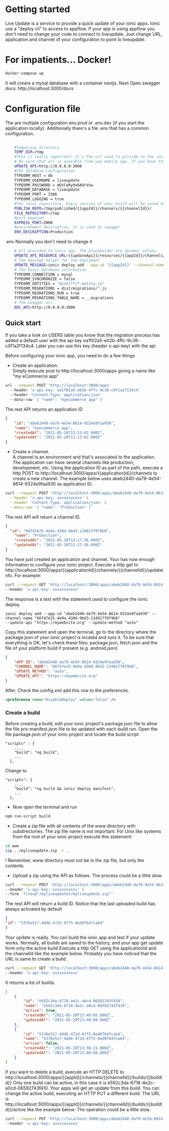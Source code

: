 # Getting started

Live Update is a service to provide a quick update of your ionic apps. Ionic use a "deploy cli" to access to appflow. If your app is using appflow you don't need to change your code to connect to liveupdate. Just change URL, application and channel of your configuration to point lo liveupdate.

# For impatients... Docker!
```bash
docker-compose up
```
It will creare a mysql database with a container nestjs. Next Open swagger docs:
http://localhost:3000/docs
 
# Configuration file

The are multiple configuration env.prod or .env.dev (if you start the application locally). Additionally there's a file .env that has a  common configuration. 
```bash
   
    #temporany directory
    TEMP_DIR=/tmp
    #This is really important! It's the url used to privide to the ionic app. 
    # Be sure that url is avaiable from you mobile app. If you have this application behind the reverse proxy, you must provide the url exposed by the reverse proxy.   
    UPDATE_API=http://0.0.0.0:3000
    #the database configuration
    TYPEORM_HOST = db
    TYPEORM_USERNAME = liveupdate
    TYPEORM_PASSWORD = mDtCaRy9x6A9rVxw
    TYPEORM_DATABASE = liveupdate
    TYPEORM_PORT = 3306
    TYPEORM_LOGGING = true
    #the local repository. Every version of your build will be saved here
    PUBLISH_REPO=/tmp/published/{{appId}}/channels/{{channelId}}/
    FILE_REPOSITORY=/tmp
    #port exposed 
    EXPRESS_PORT=3000
    #environment description. It is used by swagger
    ENV_DESCRIPTION=Production
```
  .env  Normally you don't need to change it
```bash
    # Url provided to ionic app. The placeholder are dynamic values.
    UPDATE_API_RESOURCE_URL={{updateApi}}/resources/{{appId}}/channels/{{channelId}}/builds/{{buildId}}
    # The message helper for the deplyment
    UPDATE_MESSAGE=ionic deploy add --app-id "{{appId}}" --channel-name "{{channelId}}" --update-api "{{updateApi}}" --update-method="auto"
    # The basic database information
    TYPEORM_CONNECTION = mysql
    TYPEORM_SYNCHRONIZE = false
    TYPEORM_ENTITIES = "dist/**/*.entity.js"
    TYPEORM_MIGRATIONS = dist/migrations/*.js
    TYPEORM_MIGRATIONS_RUN = true
    TYPEORM_MIGRATIONS_TABLE_NAME = __migrations
    # The swagger url
    DOC_API=http://0.0.0.0:3000
```

## Quick start
 
If you take a look on USERS table you know that the migration process has added a default user with the api key 
ea1f02a5-e02b-4ffc-9c36-c0f1a2f134c4. Later you can use this key (header x-api-key) with the api

Before configuring your ionic app, you need to do a few things
* Create an application.<br>
  Simply execute post to http://localhost:3000/apps giving a name like "my eCommerce app"

```bash
url --request POST 'http://localhost:3000/apps' 
  --header 'x-api-key: ea1f02a5-e02b-4ffc-9c36-c0f1a2f134c4' 
  --header 'Content-Type: application/json' 
  --data-raw '{ "name": "myecommerce app" }'
```
The rest API returns an application ID
```json
{
    "id": "abeb2440-da79-4e54-8614-9324e9faa930",
    "name": "myecommerce app",
    "createdAt": "2021-05-20T13:13:02.000Z",
    "updatedAt": "2021-05-20T13:13:02.000Z"
}
```
* Create a channel.<br>
  A channel is an environment and that's associated to the application. The application can have several channels like production, development, etc.
  Using the application ID as part of the path, execute a http POST to http://localhost:3000/apps/{{applicationId}}/channels to create a new channel.
  The example below uses abeb2440-da79-4e54-8614-9324e9faa930 as application ID.

```bash
curl --request POST 'http://localhost:3000/apps/abeb2440-da79-4e54-8614-9324e9faa930/channels' \
  --header 'x-api-key: xxxxxxxxxxx' \
  --header 'Content-Type: application/json' \
  --data-raw '{ "name": "Production" }'
```

The rest API will return a channel ID.

```json
{
  "id": "66f47e25-4e9a-430d-9bd3-134817f8f9b8",
    "name": "Production",
    "createdAt": "2021-05-20T13:17:36.000Z",
    "updatedAt": "2021-05-20T13:17:36.000Z"
}
```

You have just created an application and channel. Your has now enough information to configure your ionic project. Execute a http get to http://localhost:3000/apps/{{applicationId}}/channels/{{channelId}}/updateinfo.
For example:
```bash
curl --request GET 'http://localhost:3000/apps/abeb2440-da79-4e54-8614-9324e9faa930/channels/66f47e25-4e9a-430d-9bd3-134817f8f9b8/updateinfo' \
--header 'x-api-key: xxxxxxxxxxx'
```
The response is a text with the statement used to configure the ionic deploy.

```clike
ionic deploy add --app-id "abeb2440-da79-4e54-8614-9324e9faa930" --channel-name "66f47e25-4e9a-430d-9bd3-134817f8f9b8"
--update-api "https://mywebsite.org" --update-method "auto"
```
Copy this statement and open the terminal, go to the directory where the package.json of your ionic project is located and runs it.
To be sure that everything is OK, let's check these files: package.json, fetch.json and the file of your platform build if present (e.g. android.json)
```json
{
    "APP_ID": "abeb2440-da79-4e54-8614-9324e9faa930",
    "CHANNEL_NAME": "66f47e25-4e9a-430d-9bd3-134817f8f9b8",
    "UPDATE_METHOD": "auto",
    "UPDATE_API": "https://mywebsite.org"
} 
```
After. Check the config.xml add this row to the preferences.
```xml
<preference name="DisableDeploy" value="false" />
```
### Create a build
Before creating a build, edit your ionic project's package.json file to allow the file pro-manifest.json file to be updated with each build run. Open the file package.json of your ionic project  and locate the build script.

```text
"scripts" : {
    ....
    "build": "ng build",
    ...
  },
```
Change to
```text
"scripts": {
    ....
    "build": "ng build && ionic deploy manifest",
    ...
  },
```
* Now open the terminal and run
```bash
npm run-script build
```
* Create a zip file with all contents of the www directory with subdirectories. The zip file name is not important. For Unix like systems from the root of your ionic project execute this statement:
```bash
cd www
zip ../myliveupdate.zip -r . 
```
! Remember, www directory must not be in the zip file, but only the contents.

* Upload a zip using the API as follows. The process could be a little slow.

```bash
curl --request POST 'http://localhost:3000/apps/abeb2440-da79-4e54-8614-9324e9faa930/channels/66f47e25-4e9a-430d-9bd3-134817f8f9b8/builds' \
--header 'x-api-key: xxxxxxxxxxx' \
--form 'file=@"/myliveupdates/myliveupdate.zip"'
```

The rest API will return a build ID. Notice that the last uploaded build has always activated by default

```json
{
"id": "5376e517-4ddb-472d-87f5-0ed07647cab4"
}
```
Your update is ready. You can build the ionic app and test if your update works.
Normally, all builds are saved to the history, and your app get update form only the active build
Execute a http GET using the applicationId and the channelId like the example below. Probably you have noticed that the URL is same to create a build.

```bash
curl --request GET 'http://localhost:3000/apps/abeb2440-da79-4e54-8614-9324e9faa930/channels/66f47e25-4e9a-430d-9bd3-134817f8f9b8/builds' \
--header 'x-api-key: xxxxxxxxxxx'
```
It returns a list of builds.
```json
[
    {
        "id": "e592c3da-6718-4e2c-a0cd-06592743f410",
        "name": "e592c3da-6718-4e2c-a0cd-06592743f410",
        "active": true,
        "createdAt": "2021-05-20T13:40:05.000Z",
        "updatedAt": "2021-05-20T13:40:09.000Z"
    },
    {
        "id": "5376e517-4ddb-472d-87f5-0ed07647cab4",
        "name": "5376e517-4ddb-472d-87f5-0ed07647cab4",
        "active": false,
        "createdAt": "2021-05-20T13:36:21.000Z",
        "updatedAt": "2021-05-20T13:40:08.000Z"
    }
]
```
If you want to delete a build, execute an HTTP DELETE to http://localhost:3000/apps/{{appId}}/channels/{{channelId}}/builds/{{buildId}}
Only one build can be active, in this case it is e592c3da-6718-4e2c-a0cd-06592743f410. Your apps will get an update from this build.
You can change the active build, executing an HTTP PUT a different build.
The URL is http://localhost:3000/apps/{{appId}}/channels/{{channelId}}/builds/{{buildId}}/active like the example below:
The operation could be a little slow.
```bash
curl --request PUT 'http://localhost:3000/apps/abeb2440-da79-4e54-8614-9324e9faa930/channels/66f47e25-4e9a-430d-9bd3-134817f8f9b8/builds/5376e517-4ddb-472d-87f5-0ed07647cab4/active' \
--header 'x-api-key: xxxxxxxxxxx'
``` 
